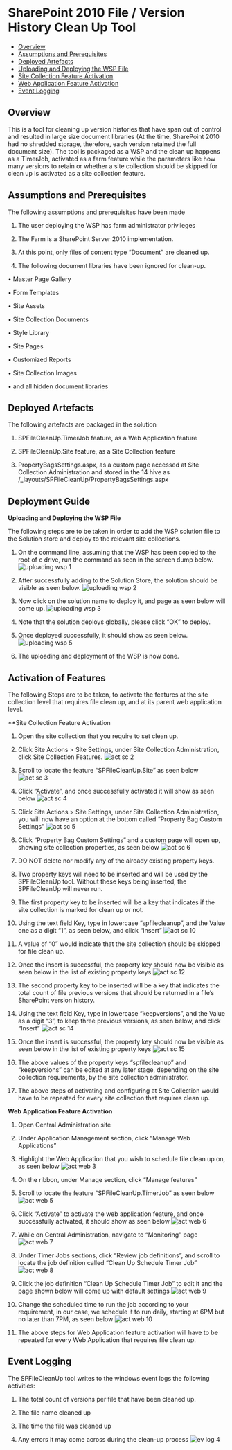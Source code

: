 # SharePoint 2010 File / Version History Clean Up Tool

- [Overview](#overview)
- [Assumptions and Prerequisites](#AssumptionsAndPrerequisites)
- [Deployed Artefacts](#DeployedArtefacts)
- [Uploading and Deploying the WSP File](#UploadingAndDeployingTheWSPFile)
- [Site Collection Feature Activation](#SiteCollectionFeaturActivation)
- [Web Application Feature Activation](#WebApplicationFeatureActivation)
- [Event Logging](#EventLogging)


## Overview

This is a tool for cleaning up version histories that have span out of control and
resulted in large size document libraries (At the time, SharePoint 2010
had no shredded storage, therefore, each version retained the full
document size). The tool is packaged as a WSP and the clean up happens
as a TimerJob, activated as a farm feature while the parameters like how
many versions to retain or whether a site collection should be skipped
for clean up is activated as a site collection feature.

<a name="AssumptionsAndPrerequisites"></a>
## Assumptions and Prerequisites

The following assumptions and prerequisites have been made


1.	The user deploying the WSP has farm administrator privileges

2.	The Farm is a SharePoint Server 2010 implementation.

3.	At this point, only files of content type “Document” are cleaned up.

4.	The following document libraries have been ignored for clean-up.

  •	Master Page Gallery

  •	Form Templates

  •	Site Assets

  •	Site Collection Documents

  •	Style Library

  •	Site Pages

  •	Customized Reports

  •	Site Collection Images

  •	and all hidden document libraries


<a name="DeployedArtefacts"></a>
## Deployed Artefacts

The following artefacts are packaged in the solution

1.	SPFileCleanUp.TimerJob feature, as a Web Application feature

2.	SPFileCleanUp.Site feature, as a Site Collection feature

3.	PropertyBagsSettings.aspx, as a custom page accessed at Site Collection Administration and stored in the 14 hive as /_layouts/SPFileCleanUp/PropertyBagsSettings.aspx




## Deployment Guide


<a name="UploadingAndDeployingTheWSPFile"></a>
**Uploading and Deploying the WSP File**

The following steps are to be taken in order to add the WSP solution file to the Solution store and deploy to the relevant site collections.

1.	On the command line, assuming that the WSP has been copied to the root of c drive, run the command as seen in the screen dump below. 
![uploading wsp 1](https://cloud.githubusercontent.com/assets/12210489/19414448/19abb12c-93aa-11e6-9d6a-70a2cc33897e.png)

2.	After successfully adding to the Solution Store, the solution should be visible as seen below.
![uploading wsp 2](https://cloud.githubusercontent.com/assets/12210489/19414449/19b3db68-93aa-11e6-8bf5-b3b6f77a8b7d.png)

3.	Now click on the solution name to deploy it, and page as seen below will come up.
![uploading wsp 3](https://cloud.githubusercontent.com/assets/12210489/19414450/19ba0b00-93aa-11e6-8bd6-a4bfbcebe9e2.png)

4.	Note that the solution deploys globally, please click “OK” to deploy.

5.	Once deployed successfully, it should show as seen below.
![uploading wsp 5](https://cloud.githubusercontent.com/assets/12210489/19414451/19be8b76-93aa-11e6-8c35-399f38be0bf1.png)

6.	The uploading and deployment of the WSP is now done.


## Activation of Features

The following Steps are to be taken, to activate the features at the site collection level that requires file clean up, and at its parent web application level.


<a name="SiteCollectionFeaturActivation"></a>
**Site Collection Feature Activation

1.	Open the site collection that you require to set clean up.

2.	Click Site Actions > Site Settings, under Site Collection Administration, click Site Collection Features. 
![act sc 2](https://cloud.githubusercontent.com/assets/12210489/19414596/6e20132a-93ae-11e6-89a2-4eaa48981f67.png)

3.	Scroll to locate the feature “SPFileCleanUp.Site” as seen below ![act sc 3](https://cloud.githubusercontent.com/assets/12210489/19414597/6e28978e-93ae-11e6-9683-a6fb7a35b3b5.png)


4.	Click “Activate”, and once successfully activated it will show as seen below ![act sc 4](https://cloud.githubusercontent.com/assets/12210489/19414598/6e2980fe-93ae-11e6-9d0b-561cc1823455.png)

5.	Click Site Actions > Site Settings, under Site Collection Administration, you will now have an option at the bottom called “Property Bag Custom Settings” ![act sc 5](https://cloud.githubusercontent.com/assets/12210489/19414599/6e2ce5fa-93ae-11e6-83ad-34c10ee49910.png)

6.	Click “Property Bag Custom Settings” and a custom page will open up, showing site collection properties, as seen below ![act sc 6](https://cloud.githubusercontent.com/assets/12210489/19414600/6e2ec76c-93ae-11e6-8552-a7adf9cf0914.png)

7.	DO NOT delete nor modify any of the already existing property keys.

8.	Two property keys will need to be inserted and will be used by the SPFileCleanUp tool. Without these keys being inserted, the SPFileCleanUp will never run.

9.	The first property key to be inserted will be a key that indicates if the site collection is marked for clean up or not.

10.	 Using the text field Key, type in lowercase “spfilecleanup”, and the Value one as a digit “1”, as seen below, and click “Insert” ![act sc 10](https://cloud.githubusercontent.com/assets/12210489/19414601/6e2ef994-93ae-11e6-98cf-46c0a5d1298c.png)

11.	A value of “0” would indicate that the site collection should be skipped for file clean up.

12.	Once the insert is successful, the property key should now be visible as seen below in the list of existing property keys ![act sc 12](https://cloud.githubusercontent.com/assets/12210489/19414602/6e48c2a2-93ae-11e6-9431-150c698e2e7f.png)

13.	The second property key to be inserted will be a key that indicates the total count of file previous versions that should be returned in a file’s SharePoint version history.

14.	Using the text field Key, type in lowercase “keepversions”, and the Value as a digit “3”, to keep three previous versions, as seen below, and click “Insert” ![act sc 14](https://cloud.githubusercontent.com/assets/12210489/19414603/6e4f615c-93ae-11e6-8efb-713c9062a6c0.png)  

15.	Once the insert is successful, the property key should now be visible as seen below in the list of existing property keys ![act sc 15](https://cloud.githubusercontent.com/assets/12210489/19414604/6e52d1f2-93ae-11e6-80f2-998cd62a5c6d.png) 

16.	The above values of the property keys “spfilecleanup”  and “keepversions” can be edited at any later stage, depending on the site collection requirements, by the site collection administrator.

17.	The above steps of activating and configuring at Site Collection would have to be repeated for every site collection that requires clean up.


<a name="WebApplicationFeatureActivation"></a>
**Web Application Feature Activation**

1.	Open Central Administration site

2.	Under Application Management section, click “Manage Web Applications”

3.	Highlight the Web Application that you wish to schedule file clean up on, as seen below ![act web 3](https://cloud.githubusercontent.com/assets/12210489/19414605/6e55ce84-93ae-11e6-93b5-f2845bcc3bc8.png)

4.	On the ribbon, under Manage section, click “Manage features”

5.	Scroll to locate the feature “SPFileCleanUp.TimerJob” as seen below ![act web 5](https://cloud.githubusercontent.com/assets/12210489/19414607/6e5c8094-93ae-11e6-9a24-9b7f9e3b55fd.png)

6.	Click “Activate” to activate the web application feature, and once successfully activated, it should show as seen below ![act web 6](https://cloud.githubusercontent.com/assets/12210489/19414606/6e5a8c30-93ae-11e6-8f31-8718a0689d76.png)

7.	While on Central Administration, navigate to “Monitoring” page ![act web 7](https://cloud.githubusercontent.com/assets/12210489/19414608/6e6ed2a8-93ae-11e6-9559-e9edd37da08e.png)  

8.	Under Timer Jobs sections, click “Review job definitions”, and scroll to locate the job definition called “Clean Up Schedule Timer Job” ![act web 8](https://cloud.githubusercontent.com/assets/12210489/19414609/6e7548fe-93ae-11e6-9b66-666343331cc7.png) 

9.	Click the job definition “Clean Up Schedule Timer Job” to edit it and the page shown below will come up with default settings ![act web 9](https://cloud.githubusercontent.com/assets/12210489/19414610/6e7b24fe-93ae-11e6-928c-38cde8325e2f.png)  

10.	Change the scheduled time to run the job according to your requirement, in our case, we schedule it to run daily, starting at 6PM but no later than 7PM, as seen below ![act web 10](https://cloud.githubusercontent.com/assets/12210489/19414611/6e7f2b44-93ae-11e6-86cd-3489c6d1b972.png)  

11.	The above steps for Web Application feature activation will have to be repeated for every Web Application that requires file clean up.


<a name="EventLogging"></a>
## Event Logging

The SPFileCleanUp tool writes to the windows event logs the following activities:

1.	The total count of versions per file that have been cleaned up.

2.	The file name cleaned up

3.	The time the file was cleaned up

4.	Any errors it may come across during the clean-up process 
![ev log 4](https://cloud.githubusercontent.com/assets/12210489/19414612/6e832be0-93ae-11e6-8cda-70591f634605.png)
 
